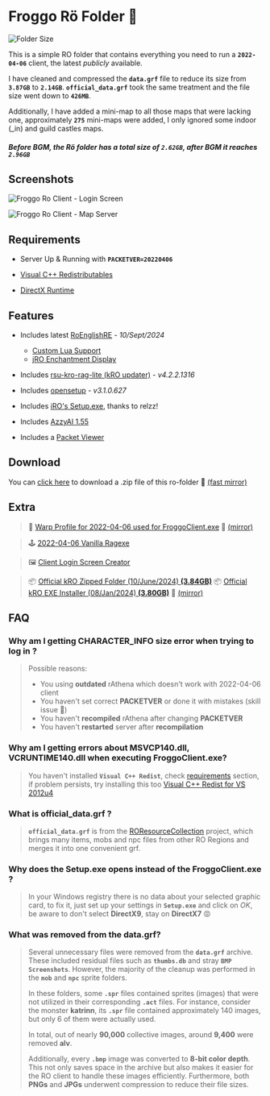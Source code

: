 # Froggo Rö Folder 🐸

![Folder Size](https://img.shields.io/badge/Folder%20Size-2.96GB-lightgreen)


This is a simple RO folder that contains everything you need to run a **`2022-04-06`** client, the latest *publicly* available.

I have cleaned and compressed the **`data.grf`** file to reduce its size from **`3.87GB`** to **`2.14GB`**. **`official_data.grf`** took the same treatment and the file size went down to **`426MB`**.

Additionally, I have added a mini-map to all those maps that were lacking one, approximately  **`275`** mini-maps were added, I only ignored some indoor (_in) and guild castles maps.

##### Before BGM, the Rö folder has a total size of **`2.62GB`**, after BGM it reaches **`2.96GB`**

## Screenshots

![Froggo Ro Client - Login Screen](https://images.weserv.nl/?url=https://i.imgur.com/3y0gpuw.png?v=4&default=https://i.imgur.com/3y0gpuw.png&fit=cover&maxage=7d&l=9)

![Froggo Ro Client - Map Server](https://images.weserv.nl/?url=https://i.imgur.com/hDloxHw.png?v=4&default=https://i.imgur.com/hDloxHw.png&fit=cover&maxage=7d&l=9)

## Requirements

- Server Up & Running with **`PACKETVER=20220406`**

- [Visual C++ Redistributables](https://github.com/abbodi1406/vcredist/releases/latest/download/VisualCppRedist_AIO_x86_x64.exe)

- [DirectX Runtime](https://download.microsoft.com/download/1/7/1/1718CCC4-6315-4D8E-9543-8E28A4E18C4C/dxwebsetup.exe)

## Features
 - Includes latest [RoEnglishRE](https://github.com/llchrisll/ROenglishRE/) - *10/Sept/2024*
   - [Custom Lua Support](https://llchrisll.github.io/ROTPDocs/addons/#custom-lua-support)
   - [jRO Enchantment Display](https://llchrisll.github.io/ROTPDocs/addons/#jro-enchants-display)
  
 - Includes [rsu-kro-rag-lite (kRO updater)](https://nn.ai4rei.net/dev/rsu/) - *v4.2.2.1316*

 - Includes [opensetup](https://nn.ai4rei.net/dev/opensetup/) - *v3.1.0.627*

 - Includes [iRO's Setup.exe](# "It's in English 🤓"), thanks to relzz!

 - Includes [AzzyAI 1.55](https://github.com/SpenceKonde/AzzyAI) 

 - Includes a [Packet Viewer](https://i.imgur.com/rxfWgQ3.png)

## Download

You can [click here](https://gitlab.com/SapitoSucio/ro-folder/-/archive/main/ro-folder-main.zip) to download a .zip file of this ro-folder 🔸 [(fast mirror)](https://qiwi.gg/file/brYo0305-ro-folder "Really Fast 🐸👍")


## Extra

> 👾 [Warp Profile for 2022-04-06 used for FroggoClient.exe](https://www.mediafire.com/file/9nednu5y8vcan7i/2022-04-06Patches.yml/file) 🔸 [(mirror)](https://drive.google.com/file/d/1Yd52mAJrdrDzDkbHeWvJSlw_r2nuiPmT/view?usp=sharing)

> 🕹️ [2022-04-06 Vanilla Ragexe](https://nemo.herc.ws/downloads/2022-04-06_Ragexe_1648707856/)
  
> 🖼️ [Client Login Screen Creator](https://sapitosucio.github.io/FroggoCutter/)


> 📦 [Official kRO Zipped Folder (10/June/2024) **(3.84GB)**](http://rofull.gnjoy.com/Ragnarok_240610.zip) 
> 📦 [Official kRO EXE Installer (08/Jan/2024) **(3.80GB)**](http://rofull.gnjoy.com/RAG_SETUP_240108.exe) 🔸 [(mirror)](https://archive.org/details/rag-setup-240108 "Thx to Archive.org 🐸👍")

## FAQ

### Why am I getting **CHARACTER_INFO size** error when trying to log in ?

> Possible reasons:
> - You using **outdated** rAthena which doesn't work with 2022-04-06 client
> - You haven't set correct **PACKETVER** or done it with mistakes (skill issue 💅)
> - You haven't **recompiled** rAthena after changing **PACKETVER**
> - You haven't **restarted** server after **recompilation**

### Why am I getting errors about **MSVCP140.dll**, **VCRUNTIME140.dll** when executing FroggoClient.exe?

> You haven't installed **`Visual C++ Redist`**, check [requirements](#requirements) section, if problem persists, try installing this too [Visual C++ Redist for VS 2012u4](https://www.microsoft.com/es-es/download/details.aspx?id=30679) 

### What is **official_data.grf** ?

> **`official_data.grf`** is from the [ROResourceCollection](https://github.com/llchrisll/ROResourceCollection "Chris's project 🐸" ) project, which brings many items, mobs and npc files from other RO Regions and merges it into one convenient grf.

### Why does the Setup.exe opens instead of the FroggoClient.exe ?

> In your Windows registry there is no data about your selected graphic card, to fix it, just set up your settings in **`Setup.exe`** and click on *OK*, be aware to don't select **DirectX9**, stay on **DirectX7** 😡


### What was removed from the data.grf?

> Several unnecessary files were removed from the **`data.grf`** archive. These included residual files such as **`thumbs.db`** and stray **`BMP Screenshots`**. However, the majority of the cleanup was performed in the **`mob`** and **`npc`** sprite folders.
>
> In these folders, some **`.spr`** files contained sprites (images) that were not utilized in their corresponding **`.act`** files. For instance, consider the monster **katrinn**, its **`.spr`** file contained approximately 140 images, but only 6 of them were actually used.
>
> In total, out of nearly **90,000** collective images, around **9,400** were removed **alv**.
>
> Additionally, every **`.bmp`** image was converted to **8-bit color depth**. This not only saves space in the archive but also makes it easier for the RO client to handle these images efficiently. Furthermore, both **PNGs** and **JPGs** underwent compression to reduce their file sizes.
